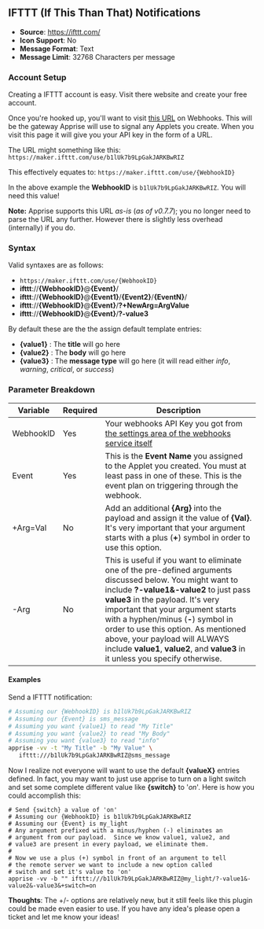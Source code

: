 ## IFTTT (If This Than That) Notifications
* **Source**: https://ifttt.com/
* **Icon Support**: No
* **Message Format**: Text
* **Message Limit**: 32768 Characters per message

### Account Setup
Creating a IFTTT account is easy.  Visit there website and create your free account.

Once you're hooked up, you'll want to visit [this URL](https://ifttt.com/services/maker_webhooks/settings) on Webhooks.  This will be the gateway Apprise will use to signal any Applets you create.  When you visit this page it will give you your API key in the form of a URL. 

The URL might something like this:
```https://maker.ifttt.com/use/b1lUk7b9LpGakJARKBwRIZ```

This effectively equates to:
```https://maker.ifttt.com/use/{WebhookID}```

In the above example the **WebhookID** is ```b1lUk7b9LpGakJARKBwRIZ```. You will need this value!

**Note:** Apprise supports this URL _as-is_ (_as of v0.7.7_); you no longer need to parse the URL any further.  However there is slightly less overhead (internally) if you do.

### Syntax
Valid syntaxes are as follows:
* `https://maker.ifttt.com/use/{WebhookID}`
* **ifttt**://**{WebhookID}**@**{Event}**/
* **ifttt**://**{WebhookID}**@**{Event1}**/**{Event2}**/**{EventN}**/
* **ifttt**://**{WebhookID}**@**{Event}**/**?+NewArg=ArgValue**
* **ifttt**://**{WebhookID}**@**{Event}**/**?-value3**

By default these are the the assign default template entries:
* **{value1}** : The **title** will go here
* **{value2}** : The **body** will go here
* **{value3}** : The **message type** will go here (it will read either _info_, _warning_, _critical_, or _success_)

### Parameter Breakdown
| Variable    | Required | Description
| ----------- | -------- | -----------
| WebhookID   | Yes      | Your webhooks API Key you got from [the settings area of the webhooks service itself](https://ifttt.com/services/maker_webhooks)
| Event       | Yes      | This is the **Event Name** you assigned to the Applet you created. You must at least pass in one of these. This is the event plan on triggering through the webhook.
| +Arg=Val    | No       | Add an additional **{Arg}** into the payload and assign it the value of **{Val}**. It's very important that your argument starts with a plus (**+**) symbol in order to use this option.
| -Arg        | No       | This is useful if you want to eliminate one of the pre-defined arguments discussed below.  You might want to include **?-value1&-value2** to just pass **value3** in the payload. It's very important that your argument starts with a hyphen/minus (**-**) symbol in order to use this option. As mentioned above, your payload will ALWAYS include **value1**, **value2**, and **value3** in it unless you specify otherwise.

#### Examples
Send a IFTTT notification:
```bash
# Assuming our {WebhookID} is b1lUk7b9LpGakJARKBwRIZ
# Assuming our {Event} is sms_message
# Assuming you want {value1} to read "My Title"
# Assuming you want {value2} to read "My Body"
# Assuming you want {value3} to read "info"
apprise -vv -t "My Title" -b "My Value" \
   ifttt:///b1lUk7b9LpGakJARKBwRIZ@sms_message
```

Now I realize not everyone will want to use the default **{valueX}** entries defined.  In fact, you may want to just use apprise to turn on a light switch and set some complete different value like **{switch}** to '_on_'.   Here is how you could accomplish this:
```
# Send {switch} a value of 'on'
# Assuming our {WebhookID} is b1lUk7b9LpGakJARKBwRIZ
# Assuming our {Event} is my_light
# Any argument prefixed with a minus/hyphen (-) eliminates an
# argument from our payload.  Since we know value1, value2, and
# value3 are present in every payload, we eliminate them.
#
# Now we use a plus (+) symbol in front of an argument to tell
# the remote server we want to include a new option called
# switch and set it's value to 'on'
apprise -vv -b "" ifttt:///b1lUk7b9LpGakJARKBwRIZ@my_light/?-value1&-value2&-value3&+switch=on
```

**Thoughts**: The +/- options are relatively new, but it still feels like this plugin could be made even easier to use. If you have any idea's please open a ticket and let me know your ideas!
